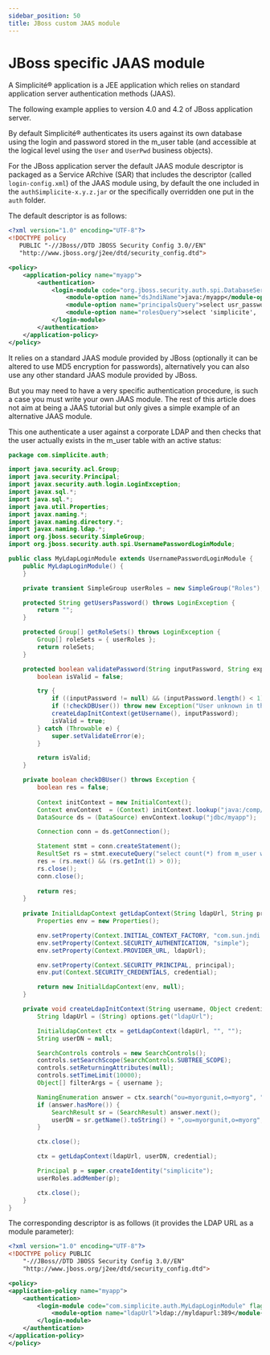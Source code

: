 ```yaml
---
sidebar_position: 50
title: JBoss custom JAAS module
---
```


JBoss specific JAAS module
==========================

A Simplicit&eacute;&reg; application is a JEE application which relies on standard application server authentication methods (JAAS).

The following example applies to version 4.0 and 4.2 of JBoss application server.

By default Simplicit&eacute;&reg; authenticates its users against its own database using the login and password
stored in the m_user table (and accessible at the logical level using the `User` and `UserPwd` business objects). 

For the JBoss application server the default JAAS module descriptor is packaged as a Service ARchive (SAR)
that includes the descriptor (called `login-config.xml`) of the JAAS module using, by default the one included
in the `authSimplicite-x.y.z.jar` or the specifically overridden one put in the `auth` folder.

The default descriptor is as follows:

```xml
<?xml version="1.0" encoding="UTF-8"?>
<!DOCTYPE policy
   PUBLIC "-//JBoss//DTD JBOSS Security Config 3.0//EN"
   "http://www.jboss.org/j2ee/dtd/security_config.dtd">

<policy>
	<application-policy name="myapp">
		<authentication>
			<login-module code="org.jboss.security.auth.spi.DatabaseServerLoginModule" flag="required">
				<module-option name="dsJndiName">java:/myapp</module-option>
				<module-option name="principalsQuery">select usr_password from m_user where usr_login=? and (usr_active is null or usr_active='1')</module-option>
				<module-option name="rolesQuery">select 'simplicite', 'Roles' from m_user where usr_login=? and (usr_active is null or usr_active='1')</module-option>
			</login-module>
		</authentication>
	</application-policy>
</policy>
```

It relies on a standard JAAS module provided by JBoss (optionally it can be
altered to use MD5 encryption for passwords), alternatively you can also use
any other standard JAAS module provided by JBoss.

But you may need to have a very specific authentication procedure,
is such a case you must write your own JAAS module. The rest of this article does
not aim at being a JAAS tutorial but only gives a simple example of
an alternative JAAS module.

This one authenticate a user against a corporate LDAP and then
checks that the user actually exists in the m_user table with an active status:

```java
package com.simplicite.auth;

import java.security.acl.Group;
import java.security.Principal;
import javax.security.auth.login.LoginException;
import javax.sql.*;
import java.sql.*;
import java.util.Properties;
import javax.naming.*;
import javax.naming.directory.*;
import javax.naming.ldap.*;
import org.jboss.security.SimpleGroup;
import org.jboss.security.auth.spi.UsernamePasswordLoginModule;

public class MyLdapLoginModule extends UsernamePasswordLoginModule {
	public MyLdapLoginModule() {
	}

	private transient SimpleGroup userRoles = new SimpleGroup("Roles");

	protected String getUsersPassword() throws LoginException {
		return "";
	}

	protected Group[] getRoleSets() throws LoginException {
		Group[] roleSets = { userRoles };
		return roleSets;
	}

	protected boolean validatePassword(String inputPassword, String expectedPassword) {
		boolean isValid = false;

		try {
			if ((inputPassword != null) && (inputPassword.length() < 1)) throw new Exception("Missing password");
			if (!checkDBUser()) throw new Exception("User unknown in the database");
			createLdapInitContext(getUsername(), inputPassword);
			isValid = true;
		} catch (Throwable e) {
			super.setValidateError(e);
		}

		return isValid;
	}

	private boolean checkDBUser() throws Exception {
		boolean res = false;
		
		Context initContext = new InitialContext();
		Context envContext  = (Context) initContext.lookup("java:/comp/env");
		DataSource ds = (DataSource) envContext.lookup("jdbc/myapp");

		Connection conn = ds.getConnection();

		Statement stmt = conn.createStatement();
		ResultSet rs = stmt.executeQuery("select count(*) from m_user where usr_login = '" + getUsername() + "' and usr_active = '1'");
		res = (rs.next() && (rs.getInt(1) > 0));
		rs.close();
		conn.close();
		
		return res;
	}
	
	private InitialLdapContext getLdapContext(String ldapUrl, String principal, Object credential) throws Exception {
		Properties env = new Properties();

		env.setProperty(Context.INITIAL_CONTEXT_FACTORY, "com.sun.jndi.ldap.LdapCtxFactory");
		env.setProperty(Context.SECURITY_AUTHENTICATION, "simple");
		env.setProperty(Context.PROVIDER_URL, ldapUrl);

		env.setProperty(Context.SECURITY_PRINCIPAL, principal);
		env.put(Context.SECURITY_CREDENTIALS, credential);

		return new InitialLdapContext(env, null);
	}

	private void createLdapInitContext(String username, Object credential) throws Exception {
		String ldapUrl = (String) options.get("ldapUrl");

		InitialLdapContext ctx = getLdapContext(ldapUrl, "", "");
		String userDN = null;

		SearchControls controls = new SearchControls();
		controls.setSearchScope(SearchControls.SUBTREE_SCOPE);
		controls.setReturningAttributes(null);
		controls.setTimeLimit(10000);
		Object[] filterArgs = { username };

		NamingEnumeration answer = ctx.search("ou=myorgunit,o=myorg", "uid={0}", filterArgs, controls);
		if (answer.hasMore()) {
			SearchResult sr = (SearchResult) answer.next();
			userDN = sr.getName().toString() + ",ou=myorgunit,o=myorg";
		}

		ctx.close();

		ctx = getLdapContext(ldapUrl, userDN, credential);

		Principal p = super.createIdentity("simplicite");
		userRoles.addMember(p);

		ctx.close();
	}
}
```

The corresponding descriptor is as follows (it provides the LDAP URL as a module parameter):

```xml
<?xml version="1.0" encoding="UTF-8"?>
<!DOCTYPE policy PUBLIC
	"-//JBoss//DTD JBOSS Security Config 3.0//EN"
	"http://www.jboss.org/j2ee/dtd/security_config.dtd">

<policy>
<application-policy name="myapp">
	<authentication>
		<login-module code="com.simplicite.auth.MyLdapLoginModule" flag="required">
			<module-option name="ldapUrl">ldap://myldapurl:389</module-option>
		</login-module>
	</authentication>
</application-policy>
</policy>
```
